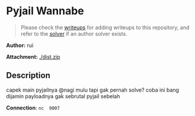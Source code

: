 # Pyjail Wannabe

> Please check the [writeups](./writeups/) for adding writeups to this repository, and refer to the [solver](./solver/) if an author solver exists.

**Author:** rui

**Attachment:** [./dist.zip](./dist.zip)


## Description
capek main pyjailnya @nagi mulu tapi gak pernah solve? coba ini bang dijamin payloadnya gak sebrutal pyjail sebelah

**Connection**: `nc  9007`
